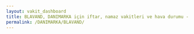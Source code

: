 ```yaml
---
layout: vakit_dashboard
title: BLAVAND, DANIMARKA için iftar, namaz vakitleri ve hava durumu - ilçe/eyalet seç
permalink: /DANIMARKA/BLAVAND/
---
```


<script type="text/javascript">
  var GLOBAL_COUNTRY = 'DANIMARKA';
  var GLOBAL_CITY = 'BLAVAND';
  var GLOBAL_STATE = '';
  var lat = 72;
  var lon = 21;
</script>
